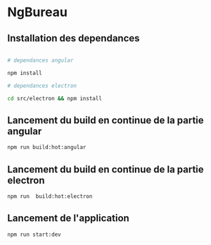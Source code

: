 # NgBureau

## Installation des dependances

```bash 

# dependances angular

npm install

# dependances electron

cd src/electron && npm install

```

## Lancement du build en continue de la partie angular

```bash 
npm run build:hot:angular
```

## Lancement du build en continue de la partie electron

```bash 
npm run  build:hot:electron
```

## Lancement de l'application

```bash 
npm run start:dev
```
